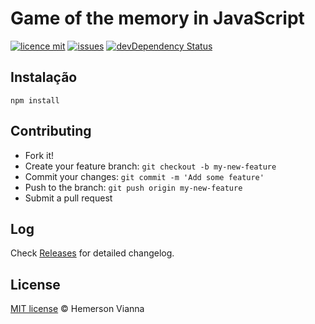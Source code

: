 # Game of the memory in JavaScript

[![licence mit](https://img.shields.io/badge/license-MIT-blue.svg)](https://github.com/game-solutions/game-javascript-memory/blob/master/LICENSE.md)
[![issues](https://img.shields.io/github/issues/game-solutions/game-javascript-memory.svg)](https://github.com/game-solutions/game-javascript-memory/issues)
[![devDependency Status](https://david-dm.org/game-solutions/game-javascript-memory/dev-status.svg)](https://david-dm.org/game-solutions/game-javascript-memory#info=devDependencies)

## Instalação

```
npm install
```

## Contributing

- Fork it!
- Create your feature branch: `git checkout -b my-new-feature`
- Commit your changes: `git commit -m 'Add some feature'`
- Push to the branch: `git push origin my-new-feature`
- Submit a pull request

## Log

Check [Releases](https://github.com/game-solutions/game-javascript-memory/releases) for detailed changelog.

## License

[MIT license](http://hemersonvianna.mit-license.org/) © Hemerson Vianna
